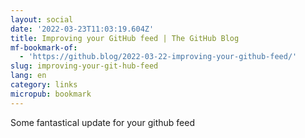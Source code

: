 ```yaml
---
layout: social
date: '2022-03-23T11:03:19.604Z'
title: Improving your GitHub feed | The GitHub Blog
mf-bookmark-of:
  - 'https://github.blog/2022-03-22-improving-your-github-feed/'
slug: improving-your-git-hub-feed
lang: en
category: links
micropub: bookmark
---
```

Some fantastical update for your github feed
